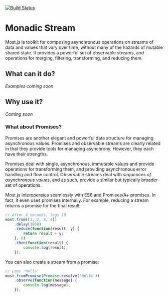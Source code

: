 [![Build Status](https://travis-ci.org/cujojs/most.svg?branch=master)](https://travis-ci.org/cujojs/most)

# Monadic Stream

Most.js is toolkit for composing asynchronous operations on streams of data and values that vary over time, without many of the hazards of mutable shared state.  It provides a powerful set of observable streams, and operations for merging, filtering, transforming, and reducing them.

## What can it do?

*Examples coming soon*

## Why use it?

*Coming soon*

### What about Promises?

Promises are another elegant and powerful data structure for managing asynchronous values.  Promises and observable streams are clearly related in that they provide tools for managing asynchrony.  However, they each have their strengths.

Promises deal with single, asynchronous, immutable values and provide operations for transforming them, and providing asynchronous error handling and flow control.  Observable streams deal with *sequences of asynchronous values*, and as such, provide a similar but typically broader set of operations.

Most.js interoperates seamlessly with ES6 and Promises/A+ promises.  In fact, it even uses promises internally.  For example, reducing a stream returns a promise for the final result:

```js
// After 4 seconds, logs 10
most.from([1, 2, 3, 4])
	.delay(1000)
	.reduce(function(result, y) {
		return result + y;
	}, 0)
	.then(function(result) {
		console.log(result);
	});
```

You can also create a stream from a promise:

```js
// Logs "hello"
most.fromPromise(Promise.resolve('hello'))
	.observe(function(message) {
		console.log(message);
	});
```
